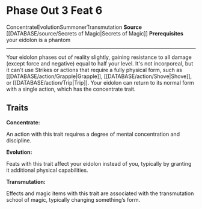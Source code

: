 ﻿---
actions: '[three-actions]'
cost: null
element: null
feat: Phase Out
frequency: null
heighten_level: null
id: '2914'
level: '6'
name: Phase Out
prerequisite: your eidolon is a [[DATABASE/trait/Phantom|phantom]]
rarity: Common
requirement: null
rus_type_level: null
school: Transmutation
source: '[[DATABASE/source/Secrets of Magic|Secrets of Magic]]'
subcategory: null
trait:
- '[[DATABASE/trait/Concentrate|Concentrate]]'
- '[[DATABASE/trait/Evolution|Evolution]]'
- '[[DATABASE/trait/Summoner|Summoner]]'
- '[[DATABASE/trait/Transmutation|Transmutation]]'
trigger: null
type: Feat

---
# Phase Out <span class="action-icon">3</span> <span class="item-type">Feat 6</span>

<span class="item-trait">Concentrate</span><span class="item-trait">Evolution</span><span class="item-trait">Summoner</span><span class="item-trait">Transmutation</span>
**Source** [[DATABASE/source/Secrets of Magic|Secrets of Magic]] 
**Prerequisites** your eidolon is a phantom

---
Your eidolon phases out of reality slightly, gaining resistance to all damage (except force and negative) equal to half your level. It's not incorporeal, but it can't use Strikes or actions that require a fully physical form, such as [[DATABASE/action/Grapple|Grapple]], [[DATABASE/action/Shove|Shove]], or [[DATABASE/action/Trip|Trip]]. Your eidolon can return to its normal form with a single action, which has the concentrate trait.

## Traits

**Concentrate:**

An action with this trait requires a degree of mental concentration and discipline.

**Evolution:**

Feats with this trait affect your eidolon instead of you, typically by granting it additional physical capabilities.

**Transmutation:**

Effects and magic items with this trait are associated with the transmutation school of magic, typically changing something’s form.